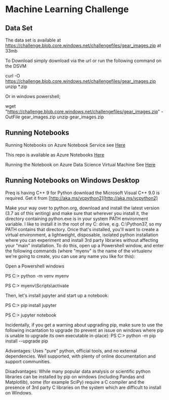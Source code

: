 # Machine Learning Challenge 

## Data Set

The data set is available at https://challenge.blob.core.windows.net/challengefiles/gear_images.zip at 33mb

To Download simply download via the url or run the following command on the DSVM 

curl -O https://challenge.blob.core.windows.net/challengefiles/gear_images.zip
unzip *.zip

Or in windows powershell;

wget "https://challenge.blob.core.windows.net/challengefiles/gear_images.zip" -OutFile gear_images.zip
unzip gear_images.zip

## Running Notebooks 

Running Notebooks on Azure Notebook Service see [Here](http://notebooks.azure.com) 

This repo is available as Azure Notebooks [Here](https://notebooks.azure.com/LeeStott-Microsoft/projects/machinelearningchallenge)

Running the Notebook on Azure Data Science Virtual Machine 
See [Here](https://blogs.msdn.microsoft.com/uk_faculty_connection/2018/12/10/microsoft-azure-notebooks-and-additional-compute-capacity-via-connecting-to-data-science-vms/)

## Running Notebooks on Windows Desktop 

Preq is having C++ 9 for Python download the Microsoft Visual C++ 9.0 is required. Get it from [http://aka.ms/vcpython2](http://aka.ms/vcpython2)

Make your way over to python.org, download and install the latest version (3.7 as of this writing) and make sure that wherever you install it, the directory containing python.exe is in your system PATH environment variable. I like to install it in the root of my C: drive, e.g. C:\Python37, so my PATH contains that directory.
Once that's installed, you'll want to create a virtual environment, a lightweight, disposable, isolated python installation where you can experiment and install 3rd party libraries without affecting your "main" installation. To do this, open up a Powershell window, and enter the following commands (where "myenv" is the name of the virtualenv we're going to create, you can use any name you like for this):

Open a Powershell windows 

PS C:\> python -m venv myenv

PS C:\> myenv\Scripts\activate

Then, let's install jupyter and start up a notebook:

PS C:\> pip install jupyter

PS C:\> jupyter notebook

Incidentally, if you get a warning about upgrading pip, make sure to use the following incantation to upgrade (to prevent an issue on windows where pip is unable to upgrade its own executable in-place):
PS C:\> python -m pip install --upgrade pip

Advantages: Uses "pure" python, official tools, and no external dependencies. Well supported, with plenty of online documentation and support communities.

Disadvantages: While many popular data analysis or scientific python libraries can be installed by pip on windows (including Pandas and Matplotlib), some (for example SciPy) require a C compiler and the presence of 3rd party C libraries on the system which are difficult to install on Windows.